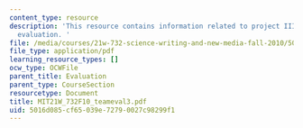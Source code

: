 ```yaml
---
content_type: resource
description: 'This resource contains information related to project III team member
  evaluation. '
file: /media/courses/21w-732-science-writing-and-new-media-fall-2010/5016d085cf65039e72790027c98299f1_MIT21W_732F10_teameval3.pdf
file_type: application/pdf
learning_resource_types: []
ocw_type: OCWFile
parent_title: Evaluation
parent_type: CourseSection
resourcetype: Document
title: MIT21W_732F10_teameval3.pdf
uid: 5016d085-cf65-039e-7279-0027c98299f1
---
```

